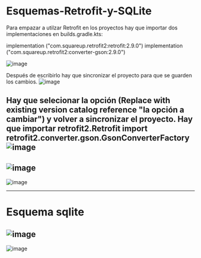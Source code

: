 # Esquemas-Retrofit-y-SQLite
Para empazar a utilzar Retrofit en los proyectos hay que importar dos implementaciones en builds.gradle.kts:

 implementation ("com.squareup.retrofit2:retrofit:2.9.0")
 implementation ("com.squareup.retrofit2:converter-gson:2.9.0")
    
![image](https://github.com/user-attachments/assets/19a7cb2e-5095-4270-b286-4cde3cad1422)


Después de escribirlo hay que sincronizar el proyecto para que se guarden los cambios.
![image](https://github.com/user-attachments/assets/0b272e0b-f14f-47a5-8134-408a0df0c3d2)

Hay que selecionar la opción (Replace with existing version catalog reference "la opción a cambiar") y volver a sincronizar el proyecto.
Hay que importar retrofit2.Retrofit  import retrofit2.converter.gson.GsonConverterFactory
![image](https://github.com/user-attachments/assets/08c48874-a568-482f-9ceb-9287254ff89f)
--------
![image](https://github.com/user-attachments/assets/ce6b4d35-89be-46ba-8264-3d54babf7d79)
------------
![image](https://github.com/user-attachments/assets/bbc9fa9e-47a3-4942-ba56-a9eebdf2c72d)


--------
# Esquema sqlite
![image](https://github.com/user-attachments/assets/a622a248-c254-4bc2-82fe-2ce3bd6efc94)
--------
![image](https://github.com/user-attachments/assets/dce1061c-1c58-4c7e-b910-3a887d4dcab1)


